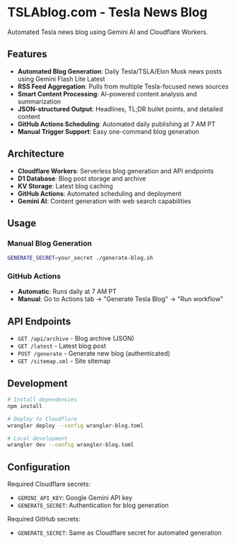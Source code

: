 # TSLAblog.com - Tesla News Blog

Automated Tesla news blog using Gemini AI and Cloudflare Workers.

## Features

- **Automated Blog Generation**: Daily Tesla/TSLA/Elon Musk news posts using Gemini Flash Lite Latest
- **RSS Feed Aggregation**: Pulls from multiple Tesla-focused news sources
- **Smart Content Processing**: AI-powered content analysis and summarization
- **JSON-structured Output**: Headlines, TL;DR bullet points, and detailed content
- **GitHub Actions Scheduling**: Automated daily publishing at 7 AM PT
- **Manual Trigger Support**: Easy one-command blog generation

## Architecture

- **Cloudflare Workers**: Serverless blog generation and API endpoints
- **D1 Database**: Blog post storage and archive
- **KV Storage**: Latest blog caching
- **GitHub Actions**: Automated scheduling and deployment
- **Gemini AI**: Content generation with web search capabilities

## Usage

### Manual Blog Generation
```bash
GENERATE_SECRET=your_secret ./generate-blog.sh
```

### GitHub Actions
- **Automatic**: Runs daily at 7 AM PT
- **Manual**: Go to Actions tab → "Generate Tesla Blog" → "Run workflow"

## API Endpoints

- `GET /api/archive` - Blog archive (JSON)
- `GET /latest` - Latest blog post
- `POST /generate` - Generate new blog (authenticated)
- `GET /sitemap.xml` - Site sitemap

## Development

```bash
# Install dependencies
npm install

# Deploy to Cloudflare
wrangler deploy --config wrangler-blog.toml

# Local development
wrangler dev --config wrangler-blog.toml
```

## Configuration

Required Cloudflare secrets:
- `GEMINI_API_KEY`: Google Gemini API key
- `GENERATE_SECRET`: Authentication for blog generation

Required GitHub secrets:
- `GENERATE_SECRET`: Same as Cloudflare secret for automated generation